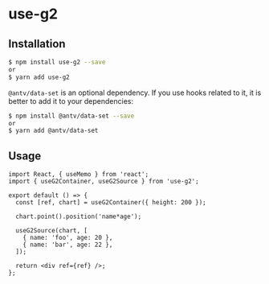 # use-g2

## Installation

```bash
$ npm install use-g2 --save
or
$ yarn add use-g2
```

`@antv/data-set` is an optional dependency. If you use hooks related to it, it is better to add it to your dependencies:

```bash
$ npm install @antv/data-set --save
or
$ yarn add @antv/data-set
```

## Usage

```tsx
import React, { useMemo } from 'react';
import { useG2Container, useG2Source } from 'use-g2';

export default () => {
  const [ref, chart] = useG2Container({ height: 200 });

  chart.point().position('name*age');

  useG2Source(chart, [
    { name: 'foo', age: 20 },
    { name: 'bar', age: 22 },
  ]);

  return <div ref={ref} />;
};
```
